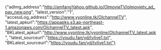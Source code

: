 {"adImg_address":"http://amfangYahoo.github.io/OlmovieTV/olmovietv_ad_pay_new.png", "latest_version":"1", "accessLog_address":"http://www.yyonline.tk/OlchannelTV", "latest_apkurl":"https://appapks.s3.ap-northeast-1.amazonaws.com/OlchannelTV_latest.apk", "BKLatest_apkurl":"http://www.yyonline.tk/yyonline/OlchannelTV_latest.apk", "latest_sourceurl":"https://youdu.fan/yd/tvlive1.txt", "BKLatest_sourceurl":"https://youdu.fan/yd/tvlive1.txt"}

